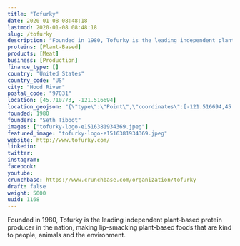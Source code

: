 ```yaml
---
title: "Tofurky"
date: 2020-01-08 08:48:18
lastmod: 2020-01-08 08:48:18
slug: /tofurky
description: "Founded in 1980, Tofurky is the leading independent plant-based protein producer in the nation, making lip-smacking plant-based foods that are kind to people, animals and the environment."
proteins: [Plant-Based]
products: [Meat]
business: [Production]
finance_type: []
country: "United States"
country_code: "US"
city: "Hood River"
postal_code: "97031"
location: [45.710773, -121.516694]
location_geojson: "{\"type\":\"Point\",\"coordinates\":[-121.516694,45.710773]}"
founded: 1980
founders: "Seth Tibbot"
images: ["tofurky-logo-e1516381934369.jpeg"]
featured_image: "tofurky-logo-e1516381934369.jpeg"
website: http://www.tofurky.com/
linkedin: 
twitter: 
instagram: 
facebook: 
youtube: 
crunchbase: https://www.crunchbase.com/organization/tofurky
draft: false
weight: 5000
uuid: 1168
---
```

Founded in 1980, Tofurky is the leading independent plant-based protein producer in the nation, making lip-smacking plant-based foods that are kind to people, animals and the environment.
